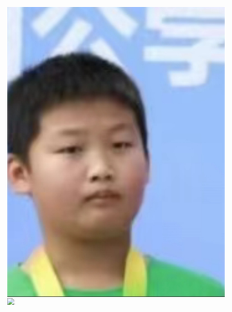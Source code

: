 ![](https://github.com/BlockP/blockp.github.io/raw/main/mainPage_assets/LSH.jpg)
![](https://github.com/BlockP/blockp.github.io/raw/main/mainPage_assets/PQY_toughguy.jpg)
